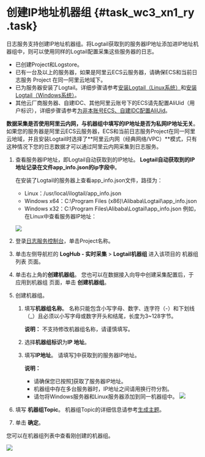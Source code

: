 # 创建IP地址机器组 {#task_wc3_xn1_ry .task}

日志服务支持创建IP地址机器组。将Logtail获取到的服务器IP地址添加进IP地址机器组中，则可以使用同样的Logtail配置采集这些服务器的日志。

-   已创建Project和Logstore。
-   已有一台及以上的服务器，如果是阿里云ECS云服务器，请确保ECS和当前日志服务 Project 在同一阿里云地域下。
-   已为服务器安装了Logtail。详细步骤请参考[安装Logtail（Linux系统）](intl.zh-CN/用户指南/Logtail采集/安装/安装Logtail（Linux系统）.md)和[安装Logtail（Windows系统）](intl.zh-CN/用户指南/Logtail采集/安装/安装Logtail（Windows系统）.md)。
-   其他云厂商服务器、自建IDC、其他阿里云账号下的ECS请先配置AliUid（用户标识），详细步骤请参考[为非本账号ECS、自建IDC配置AliUid](intl.zh-CN/用户指南/Logtail采集/机器组/为非本账号ECS、自建IDC配置AliUid.md)。

**数据采集是否使用阿里云内网，与机器组中填写的IP地址是否为私网IP地址无关**。如果您的服务器是阿里云ECS云服务器，ECS和当前日志服务Project在同一阿里云地域，并且安装Logtail时选择了**阿里云内网（经典网络/VPC）**模式，只有这种情况下您的日志数据才可以通过阿里云内网采集到日志服务。

1.  查看服务器IP地址，即Logtail自动获取到的IP地址。 **Logtail自动获取到的IP地址记录在文件app\_info.json的ip字段中**。

    在安装了Logtail的服务器上查看app\_info.json文件，路径为：

    -   Linux：/usr/local/ilogtail/app\_info.json
    -   Windows x64：C:\\Program Files \(x86\)\\Alibaba\\Logtail\\app\_info.json
    -   Windows x32：C:\\Program Files\\Alibaba\\Logtail\\app\_info.json
    例如，在Linux中查看服务器IP地址：

    ![](http://static-aliyun-doc.oss-cn-hangzhou.aliyuncs.com/assets/img/13080/155002531410497_zh-CN.png)

2.  登录[日志服务控制台](https://sls.console.aliyun.com)，单击Project名称。 
3.  单击左侧导航栏的 **LogHub - 实时采集** \> **Logtail机器组** 进入该项目的 机器组列表 页面。 
4.  单击右上角的**创建机器组**。 您也可以在数据接入向导中创建采集配置后，于 应用到机器组 页面，单击 **创建机器组**。
5.  创建机器组。 
    1.  填写**机器组名称**。 名称只能包含小写字母、数字、连字符（-）和下划线（\_）且必须以小写字母或数字开头和结尾，长度为3~128字节。

        **说明：** 不支持修改机器组名称，请谨慎填写。

    2.  选择**机器组标识**为**IP 地址**。 
    3.  填写**IP地址**。 请填写[1](#ip)中获取到的服务器IP地址。

        **说明：** 

        -   请确保您已按照[1](#ip)获取了服务器IP地址。
        -   机器组中存在多台服务器时，IP地址之间请用换行符分割。
        -   请勿将Windows服务器和Linux服务器添加到同一机器组中。
        ![](http://static-aliyun-doc.oss-cn-hangzhou.aliyuncs.com/assets/img/13080/15500253145277_zh-CN.png)

6.  填写 **机器组Topic**。 机器组Topic的详细信息请参考[生成主题](intl.zh-CN/用户指南/Logtail采集/文本日志/生成主题.md)。
7.   单击 **确定**。 

您可以在机器组列表中查看刚创建的机器组。

![](http://static-aliyun-doc.oss-cn-hangzhou.aliyuncs.com/assets/img/13080/15500253145279_zh-CN.png)

